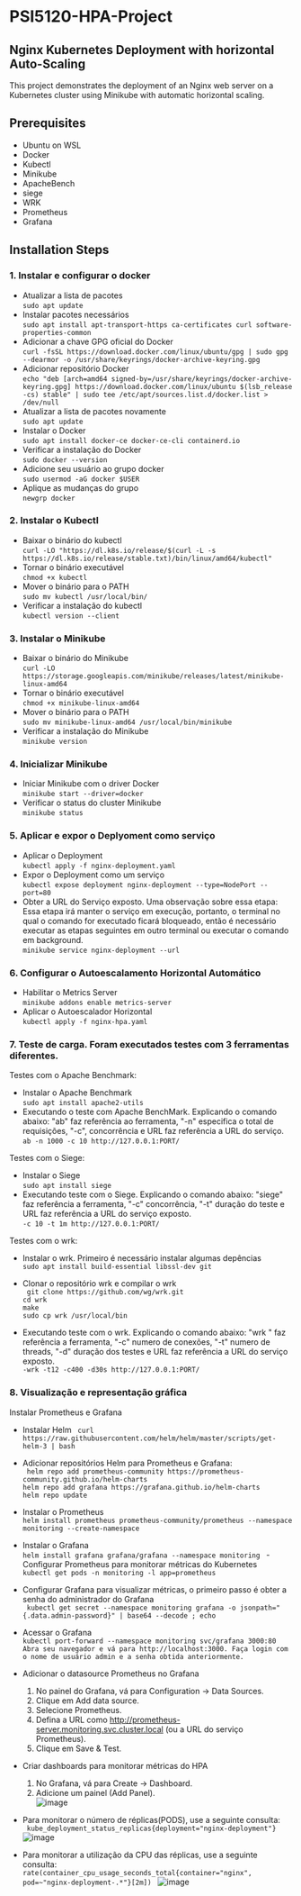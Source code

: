 # PSI5120-HPA-Project

## Nginx Kubernetes Deployment with horizontal Auto-Scaling

This project demonstrates the deployment of an Nginx web server on a Kubernetes cluster using Minikube with automatic horizontal scaling.

## Prerequisites

- Ubuntu on WSL
- Docker
- Kubectl
- Minikube
- ApacheBench
- siege
- WRK
- Prometheus
- Grafana
  
## Installation Steps

### 1. Instalar e configurar o docker

- Atualizar a lista de pacotes </br>
`sudo apt update
`
- Instalar pacotes necessários </br>
`sudo apt install apt-transport-https ca-certificates curl software-properties-common
`
- Adicionar a chave GPG oficial do Docker </br>
`curl -fsSL https://download.docker.com/linux/ubuntu/gpg | sudo gpg --dearmor -o /usr/share/keyrings/docker-archive-keyring.gpg
`
- Adicionar repositório Docker </br>
`echo "deb [arch=amd64 signed-by=/usr/share/keyrings/docker-archive-keyring.gpg] https://download.docker.com/linux/ubuntu $(lsb_release -cs) stable" | sudo tee /etc/apt/sources.list.d/docker.list > /dev/null
`
- Atualizar a lista de pacotes novamente </br>
`sudo apt update
`
- Instalar o Docker </br>
`sudo apt install docker-ce docker-ce-cli containerd.io
`
- Verificar a instalação do Docker </br>
`sudo docker --version
`
- Adicione seu usuário ao grupo docker </br>
`sudo usermod -aG docker $USER
`
- Aplique as mudanças do grupo </br>
`newgrp docker
`

### 2. Instalar o Kubectl

- Baixar o binário do kubectl </br>
`curl -LO "https://dl.k8s.io/release/$(curl -L -s https://dl.k8s.io/release/stable.txt)/bin/linux/amd64/kubectl"
`
- Tornar o binário executável </br>
`chmod +x kubectl
`
- Mover o binário para o PATH </br>
`sudo mv kubectl /usr/local/bin/
`
- Verificar a instalação do kubectl </br>
`kubectl version --client
`
### 3. Instalar o Minikube

- Baixar o binário do Minikube </br>
`curl -LO https://storage.googleapis.com/minikube/releases/latest/minikube-linux-amd64
`
- Tornar o binário executável </br>
`chmod +x minikube-linux-amd64
`
- Mover o binário para o PATH </br>
`sudo mv minikube-linux-amd64 /usr/local/bin/minikube
`
- Verificar a instalação do Minikube </br>
`minikube version
`
### 4. Inicializar Minikube 

- Iniciar Minikube com o driver Docker </br>
`minikube start --driver=docker
`
- Verificar o status do cluster Minikube </br>
`minikube status
`
### 5. Aplicar e expor o Deplyoment como serviço 

- Aplicar o Deployment </br>
`kubectl apply -f nginx-deployment.yaml
`
- Expor o Deployment como um serviço </br>
`kubectl expose deployment nginx-deployment --type=NodePort --port=80
`
- Obter a URL do Serviço exposto. Uma observação sobre essa etapa:  Essa etapa irá manter o serviço em execução, portanto, o terminal no qual o comando for executado ficará bloqueado, então é necessário executar as etapas seguintes em outro terminal ou executar o comando em background. </br>
`minikube service nginx-deployment --url
`
### 6. Configurar o Autoescalamento Horizontal Automático

-  Habilitar o Metrics Server </br>
`minikube addons enable metrics-server
`
- Aplicar o Autoescalador Horizontal </br>
`kubectl apply -f nginx-hpa.yaml
`
### 7. Teste de carga. Foram executados testes com 3 ferramentas diferentes.

Testes com o Apache Benchmark: </br>
- Instalar o Apache Benchmark </br>
`sudo apt install apache2-utils
`
- Executando o teste com Apache BenchMark. Explicando o comando abaixo: "ab" faz referência ao ferramenta, "-n" especifica o total de requisições, "-c", concorrência e URL faz referência a URL do serviço. </br>
`ab -n 1000 -c 10 http://127.0.0.1:PORT/
`

Testes com o Siege:</br>
- Instalar o Siege </br>
`sudo apt install siege
`
- Executando teste com o Siege. Explicando o comando abaixo: "siege" faz referência a ferramenta, "-c" concorrência, "-t" duração do teste e URL faz referência a URL do serviço exposto. </br>
`-c 10 -t 1m http://127.0.0.1:PORT/
` 

Testes com o wrk:</br>
- Instalar o wrk. Primeiro é necessário instalar algumas depências </br>
`sudo apt install build-essential libssl-dev git
`
- Clonar o repositório wrk e compilar o wrk </br>
`  git clone https://github.com/wg/wrk.git 
` </br>
`cd wrk
`</br>
`make
`</br>
`sudo cp wrk /usr/local/bin
`</br>

- Executando teste com o wrk. Explicando o comando abaixo: "wrk " faz referência a ferramenta, "-c" numero de conexões, "-t" numero de threads, "-d" duração dos testes e URL faz referência a URL do serviço exposto. </br>
`-wrk -t12 -c400 -d30s http://127.0.0.1:PORT/
`
### 8. Visualização e representação gráfica </br>
Instalar Prometheus e Grafana </br>
- Instalar Helm
`  curl https://raw.githubusercontent.com/helm/helm/master/scripts/get-helm-3 | bash
` 
- Adicionar repositórios Helm para Prometheus e Grafana:</br>
`  helm repo add prometheus-community https://prometheus-community.github.io/helm-charts
`</br> 
`helm repo add grafana https://grafana.github.io/helm-charts
`</br> 
`helm repo update
`</br>

- Instalar o Prometheus </br>
`helm install prometheus prometheus-community/prometheus --namespace monitoring --create-namespace
`
- Instalar o Grafana </br>
`helm install grafana grafana/grafana --namespace monitoring
`
-Configurar Prometheus para monitorar métricas do Kubernetes</br>
`kubectl get pods -n monitoring -l app=prometheus
`
- Configurar Grafana para visualizar métricas, o primeiro passo é obter a senha do administrador do Grafana </br>
`  kubectl get secret --namespace monitoring grafana -o jsonpath="{.data.admin-password}" | base64 --decode ; echo
`
- Acessar o Grafana </br>
`kubectl port-forward --namespace monitoring svc/grafana 3000:80
`
`Abra seu navegador e vá para http://localhost:3000. Faça login com o nome de usuário admin e a senha obtida anteriormente.
`

- Adicionar o datasource Prometheus no Grafana </br>
  1. No painel do Grafana, vá para Configuration -> Data Sources. </br>
  2. Clique em Add data source. </br>
  3. Selecione Prometheus. </br>
  4. Defina a URL como http://prometheus-server.monitoring.svc.cluster.local (ou a URL do serviço Prometheus). </br>
  5. Clique em Save & Test. </br>

- Criar dashboards para monitorar métricas do HPA </br>
  1. No Grafana, vá para Create -> Dashboard. </br>
  2. Adicione um painel (Add Panel). </br>
  ![image](https://github.com/user-attachments/assets/7880840c-8bb4-4d07-abc2-97a1d1a54133) </br>


- Para monitorar o número de réplicas(PODS), use a seguinte consulta: </br>
`  kube_deployment_status_replicas{deployment="nginx-deployment"}
`
![image](https://github.com/user-attachments/assets/b6ecac98-2149-472a-9ee5-2029c9151d30) </br>

- Para monitorar a utilização da CPU das réplicas, use a seguinte consulta: </br>
`rate(container_cpu_usage_seconds_total{container="nginx", pod=~"nginx-deployment-.*"}[2m])
`
![image](https://github.com/user-attachments/assets/d05cff59-e0f6-49dc-8439-20a44aec9f67) </br>

